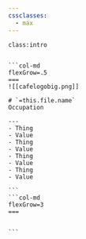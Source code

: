 ```yaml
---
cssclasses:
  - max
---
```

`class:intro`
````col

```col-md
flexGrow=.5
===
![[cafelogobig.png]]

# `=this.file.name`
Occupation

---
- Thing 
- Value
- Thing
- Value
- Thing
- Value
- Thing
- Value

```
```col-md
flexGrow=3
===


```
````





